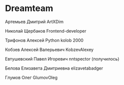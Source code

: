 # Dreamteam

Артемьев Дмитрий ArtXDim

Николай Щербаков  Frontend-developer

Трифонов Алексей Python kolob 2000

Кобзев Алексей Валерьевич KobzevAlexey

Евтушевский Павел Игоревич nntspector (получилось)

Белова Елизавета Дмитриевна elizavetabadger

Глумов Олег GlumovOleg
